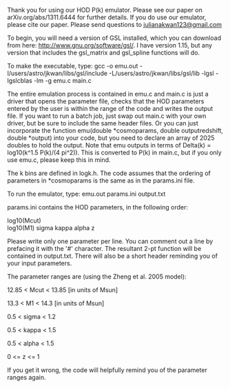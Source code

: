 Thank you for using our HOD P(k) emulator. Please see our paper on
arXiv.org/abs/1311.6444 for further details. If you do use our
emulator, please cite our paper. Please send questions to
julianakwan123@gmail.com

To begin, you will need a version of GSL installed, which you can
download from here: http://www.gnu.org/software/gsl/. I have version
1.15, but any version that includes the gsl_matrix and gsl_spline
functions will do.

To make the executable, type: 
gcc -o emu.out -I/users/astro/jkwan/libs/gsl/include -L/users/astro/jkwan/libs/gsl/lib -lgsl -lgslcblas -lm -g emu.c main.c

The entire emulation process is contained in emu.c and main.c is just
a driver that opens the parameter file, checks that the HOD parameters
entered by the user is within the range of the code and writes the
output file. If you want to run a batch job, just swap out main.c with
your own driver, but be sure to include the same header files. Or you
can just incorporate the function emu(double *cosmoparams, double
outputredshift, double *output) into your code, but you need to
declare an array of 2025 doubles to hold the output. Note that emu
outputs in terms of Delta(k) = log10(k^1.5 P(k)/(4 pi^2)). This is
converted to P(k) in main.c, but if you only use emu.c, please keep
this in mind.

The k bins are defined in logk.h. The code assumes that the ordering
of parameters in *cosmoparams is the same as in the params.ini file.

To run the emulator, type: 
emu.out params.ini output.txt

params.ini contains the HOD parameters, in the following
order:

log10(Mcut)  
log10(M1)
sigma
kappa
alpha
z


Please write only one parameter per line. You can comment out a line
by prefacing it with the '#' character. The resultant 2-pt function
will be contained in output.txt. There will also be a short header
reminding you of your input parameters. 


The parameter ranges are (using the Zheng et al. 2005 model):

12.85 < Mcut < 13.85  [in units of Msun]

13.3 < M1 < 14.3      [in units of Msun]

0.5 < sigma < 1.2

0.5 < kappa < 1.5

0.5 < alpha < 1.5

0 <= z <= 1

If you get it wrong, the code will helpfully remind you of the
parameter ranges again.

